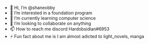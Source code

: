 - 👋 Hi, I’m @shaneobby
- 👀 I’m interested in a foundation program
- 🌱 I’m currently learning computer science
- 💞️ I’m looking to collaborate on anything
- 📫 How to reach me discord Hardobsidian#6953
- ⚡ Fun fact about me is I am almost adicted to light_novels, manga

<!---
shaneobby/shaneobby is a ✨ special ✨ repository because its `README.md` (this file) appears on your GitHub profile.
You can click the Preview link to take a look at your changes.
--->
              
